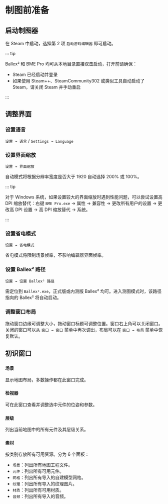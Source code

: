# 制图前准备

## 启动制图器

在 Steam 中启动，选择第 2 项 `启动游戏编辑器` 即可启动。

::: tip

Ballex² 和 BME Pro 均可从本地目录直接双击启动，打开前请确保：

- Steam 已经启动并登录
- 如果使用 Steam++、SteamCommunity302 或类似工具自动启动了 Steam，请关闭 Steam 并手动重启

:::

## 调整界面

### 设置语言

`设置 → 语言` / `Settings → Language`

### 设置界面缩放

`设置 → 界面缩放`

自动模式将根据分辨率宽度是否大于 1920 自动选择 200% 或 100%。

::: tip

对于 Windows 系统，如果设置较大的界面缩放时遇到性能问题，可以尝试设置高 DPI 缩放替代：右键 `BME Pro.exe` → 属性 → 兼容性 → 更改所有用户的设置 → 更改高 DPI 设置 → 高 DPI 缩放替代 → 系统。

:::

### 设置省电模式

`设置 → 省电模式`

省电模式将限制场景帧率，不影响编辑器界面帧率。

### 设置 Ballex² 路径

`设置 → 设置 Ballex² 路径`

需定位到 `Ballex².exe`，正式版或内测版 Ballex² 均可。进入测图模式时，该路径指向的 Ballex² 将自动启动。

### 调整窗口布局

拖动窗口边缘可调整大小，拖动窗口标题可调整位置。窗口右上角可以关闭窗口。关闭的窗口可以从 `窗口 → 窗口` 菜单中再次调出，布局可以在 `窗口 → 布局` 菜单中恢复默认。

## 初识窗口

### `场景`

显示地图布局，多数操作都在此窗口完成。

### `检视器`

可在此窗口查看并调整选中元件的位姿和参数。

### `层级`

列出当前地图中的所有元件及其层级关系。

### `素材`

按类别存放所有可用资源。分为 6 个面板：

- `场景`：列出所有地图工程文件。
- `元件`：列出所有可用元件。
- `网格`：列出所有导入的自建模型网格。
- `纹理`：列出所有导入的纹理图片。
- `材质`：列出所有可用材质。
- `音频`：列出所有导入的音频。
